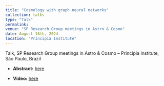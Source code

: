 ```yaml
---
title: "Cosmology with graph neural networks"
collection: talks
type: "Talk"
permalink:
venue: "SP Research Group meetings in Astro & Cosmo"
date: August 16th, 2024
location: "Principia Institute"
---
```


Talk, SP Research Group meetings in Astro & Cosmo – Principia Institute, São Paulo, Brazil

* **Abstract:** [here](https://docs.google.com/document/d/e/2PACX-1vTxK_yyjBYHEWdhiHS3bkfVoSthv-lJ0h3s3Mm7MVr_gqgBLX1AurgAG0SPvQ_1CgJ9XOlwXD6UwvPr/pub)

* **Video:** [here](https://www.youtube.com/watch?v=nvexRPRolM8)
